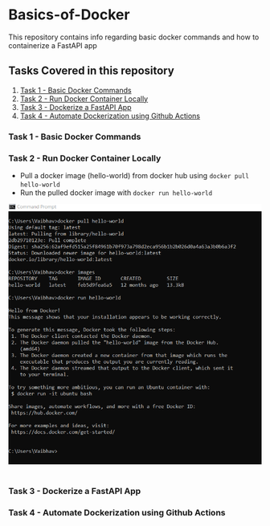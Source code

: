 # Basics-of-Docker
This repository contains info regarding basic docker commands and how to containerize a FastAPI app

## Tasks Covered in this repository
1. [Task 1 - Basic Docker Commands](#task-1---basic-docker-commands)
2. [Task 2 - Run Docker Container Locally](#task-2---run-docker-container-locally)
3. [Task 3 - Dockerize a FastAPI App](#task-3---dockerize-a-fastapi-app)
4. [Task 4 - Automate Dockerization using Github Actions](#task-4---automate-dockerization-using-github-actions)

### Task 1 - Basic Docker Commands


### Task 2 - Run Docker Container Locally
* Pull a docker image (hello-world) from docker hub using ``` docker pull hello-world ```
* Run the pulled docker image with ``` docker run hello-world ```

![Running Docker Container Locally](/images/hello-world-screenshot.png)<br><br>

### Task 3 - Dockerize a FastAPI App


### Task 4 - Automate Dockerization using Github Actions
